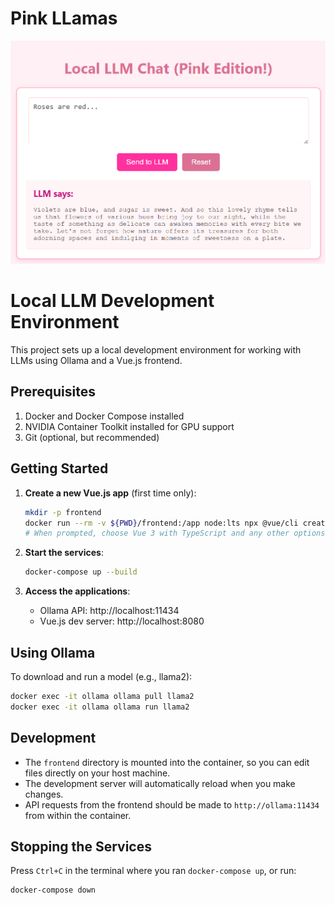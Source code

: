 # Pink LLamas

![Screenshot](./v0.png)

# Local LLM Development Environment

This project sets up a local development environment for working with LLMs using Ollama and a Vue.js frontend.

## Prerequisites

1. Docker and Docker Compose installed
2. NVIDIA Container Toolkit installed for GPU support
3. Git (optional, but recommended)

## Getting Started

1. **Create a new Vue.js app** (first time only):
   ```bash
   mkdir -p frontend
   docker run --rm -v ${PWD}/frontend:/app node:lts npx @vue/cli create .
   # When prompted, choose Vue 3 with TypeScript and any other options you prefer
   ```

2. **Start the services**:
   ```bash
   docker-compose up --build
   ```

3. **Access the applications**:
   - Ollama API: http://localhost:11434
   - Vue.js dev server: http://localhost:8080

## Using Ollama

To download and run a model (e.g., llama2):

```bash
docker exec -it ollama ollama pull llama2
docker exec -it ollama ollama run llama2
```

## Development

- The `frontend` directory is mounted into the container, so you can edit files directly on your host machine.
- The development server will automatically reload when you make changes.
- API requests from the frontend should be made to `http://ollama:11434` from within the container.

## Stopping the Services

Press `Ctrl+C` in the terminal where you ran `docker-compose up`, or run:

```bash
docker-compose down
```
